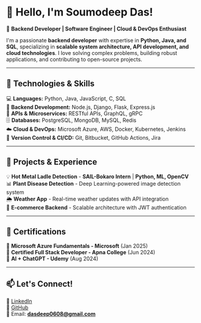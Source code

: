 # 👋 Hello, I'm Soumodeep Das!  
🚀 **Backend Developer | Software Engineer | Cloud & DevOps Enthusiast**  

I'm a passionate **backend developer** with expertise in **Python, Java, and SQL**, specializing in **scalable system architecture, API development, and cloud technologies**. I love solving complex problems, building robust applications, and contributing to open-source projects.  

---

## 🔧 Technologies & Skills  
💻 **Languages:** Python, Java, JavaScript, C, SQL  
🚀 **Backend Development:** Node.js, Django, Flask, Express.js  
📡 **APIs & Microservices:** RESTful APIs, GraphQL, gRPC  
🗄️ **Databases:** PostgreSQL, MongoDB, MySQL, Redis  
☁️ **Cloud & DevOps:** Microsoft Azure, AWS, Docker, Kubernetes, Jenkins  
🔧 **Version Control & CI/CD:** Git, Bitbucket, GitHub Actions, Jira  

---

## 📌 Projects & Experience  
💡 **Hot Metal Ladle Detection** - **SAIL-Bokaro Intern** | **Python, ML, OpenCV**  
📊 **Plant Disease Detection** - Deep Learning-powered image detection system  
🌦️ **Weather App** - Real-time weather updates with API integration  
🛒 **E-commerce Backend** - Scalable architecture with JWT authentication  

---

## 🎯 Certifications  
🏅 **Microsoft Azure Fundamentals - Microsoft** (Jan 2025)  
🏅 **Certified Full Stack Developer - Apna College** (Jun 2024)  
🏅 **AI + ChatGPT - Udemy** (Aug 2024)  

---

## 📫 Let's Connect!  
💼 [LinkedIn](https://www.linkedin.com/in/soumodeep-das-58025a154)  
📂 [GitHub](https://github.com/yourgithub)  
📧 Email: **dasdeep0608@gmail.com**  
